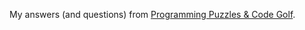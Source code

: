 
My answers (and questions) from [Programming Puzzles & Code Golf](https://codegolf.stackexchange.com/). 


